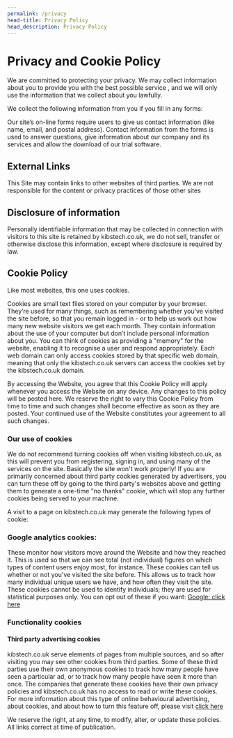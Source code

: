 ```yaml
---
permalink: /privacy
head-title: Privacy Policy
head_description: Privacy Policy
---
```


# Privacy and Cookie Policy

We are committed to protecting your privacy. We may collect information about you to provide you with the best possible service , and we will only use the information that we collect about you lawfully.

We collect the following information from you if you fill in any forms:

Our site’s on-line forms require users to give us contact information (like name, email, and postal address). Contact information from the forms is used to answer questions, give information about our company and its services and allow the download of our trial software.

## External Links

This Site may contain links to other websites of third parties. We are not responsible for the content or privacy practices of those other sites

## Disclosure of information

Personally identifiable information that may be collected in connection with visitors to this site is retained by kibstech.co.uk, we do not sell, transfer or otherwise disclose this information, except where disclosure is required by law.

## Cookie Policy

Like most websites, this one uses cookies.

Cookies are small text files stored on your computer by your browser. They’re used for many things, such as remembering whether you’ve visited the site before, so that you remain logged in - or to help us work out how many new website visitors we get each month. They contain information about the use of your computer but don’t include personal information about you. You can think of cookies as providing a "memory" for the website, enabling it to recognise a user and respond appropriately. Each web domain can only access cookies stored by that specific web domain, meaning that only the kibstech.co.uk servers can access the cookies set by the kibstech.co.uk domain.

By accessing the Website, you agree that this Cookie Policy will apply whenever you access the Website on any device.
Any changes to this policy will be posted here. We reserve the right to vary this Cookie Policy from time to time and such changes shall become effective as soon as they are posted. Your continued use of the Website constitutes your agreement to all such changes.

### Our use of cookies

We do not recommend turning cookies off when visiting kibstech.co.uk, as this will prevent you from registering, signing in, and using many of the services on the site. Basically the site won't work properly! If you are primarily concerned about third party cookies generated by advertisers, you can turn these off by going to the third party's websites above and getting them to generate a one-time "no thanks" cookie, which will stop any further cookies being served to your machine.

A visit to a page on kibstech.co.uk may generate the following types of cookie:

### Google analytics cookies:

These monitor how visitors move around the Website and how they reached it. This is used so that we can see total (not individual) figures on which types of content users enjoy most, for instance. These cookies can tell us whether or not you've visited the site before. This allows us to track how many individual unique users we have, and how often they visit the site. These cookies cannot be used to identify individuals; they are used for statistical purposes only. You can opt out of these if you want: <a href = "https://tools.google.com/dlpage/gaoptout" target = "_blank">Google: click here</a>

### Functionality cookies

#### Third party advertising cookies

kibstech.co.uk serve elements of pages from multiple sources, and so after visiting you may see other cookies from third parties. Some of these third parties use their own anonymous cookies to track how many people have seen a particular ad, or to track how many people have seen it more than once. The companies that generate these cookies have their own privacy policies and kibstech.co.uk has no access to read or write these cookies. For more information about this type of online behavioural advertising, about cookies, and about how to turn this feature off, please visit <a href = "http://www.youronlinechoices.com/uk/your-ad-choices" target = "_blank">click here</a>

We reserve the right, at any time, to modify, alter, or update these policies. All links correct at time of publication.
